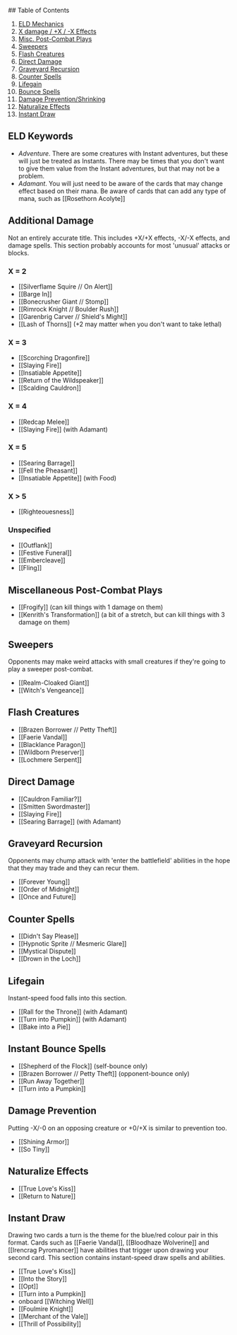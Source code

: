## Table of Contents

1. [ELD Mechanics](#eld-mechanics)
2. [X damage / +X / -X Effects](#additional-damage)
3. [Misc. Post-Combat Plays](#miscellaneous-post-combat-plays)
4. [Sweepers](#sweepers)
5. [Flash Creatures](#flash-creatures)
6. [Direct Damage](#direct-damage)
7. [Graveyard Recursion](#graveyard-recursion)
8. [Counter Spells](#counter-spells)
9. [Lifegain](#lifegain)
10. [Bounce Spells](#instant-bounce-spells)
11. [Damage Prevention/Shrinking](#damage-prevention)
12. [Naturalize Effects](#naturalize-effects)
13. [Instant Draw](#instant-draw)

## ELD Keywords

- _Adventure_. There are some creatures with Instant adventures, but these will just be treated as Instants. There may be times that you don't want to give them value from the Instant adventures, but that may not be a problem.
- _Adamant_. You will just need to be aware of the cards that may change effect based on their mana. Be aware of cards that can add any type of mana, such as [[Rosethorn Acolyte]]

## Additional Damage

Not an entirely accurate title. This includes +X/+X effects, -X/-X effects, and damage spells. This section probably accounts for most 'unusual' attacks or blocks.

### X = 2

- [[Silverflame Squire // On Alert]]
- [[Barge In]]
- [[Bonecrusher Giant // Stomp]]
- [[Rimrock Knight // Boulder Rush]]
- [[Garenbrig Carver // Shield's Might]]
- [[Lash of Thorns]] (+2 may matter when you don't want to take lethal)

### X = 3

- [[Scorching Dragonfire]]
- [[Slaying Fire]]
- [[Insatiable Appetite]]
- [[Return of the Wildspeaker]]
- [[Scalding Cauldron]]

### X = 4

- [[Redcap Melee]]
- [[Slaying Fire]] (with Adamant)

### X = 5

- [[Searing Barrage]]
- [[Fell the Pheasant]]
- [[Insatiable Appetite]] (with Food)

### X > 5

- [[Righteouesness]]

### Unspecified

- [[Outflank]]
- [[Festive Funeral]]
- [[Embercleave]]
- [[Fling]]

## Miscellaneous Post-Combat Plays

- [[Frogify]] (can kill things with 1 damage on them)
- [[Kenrith's Transformation]] (a bit of a stretch, but can kill things with 3 damage on them)

## Sweepers

Opponents may make weird attacks with small creatures if they're going to play a sweeper post-combat.

- [[Realm-Cloaked Giant]]
- [[Witch's Vengeance]]

## Flash Creatures

- [[Brazen Borrower // Petty Theft]]
- [[Faerie Vandal]]
- [[Blacklance Paragon]]
- [[Wildborn Preserver]]
- [[Lochmere Serpent]]

## Direct Damage

- [[Cauldron Familiar?]]
- [[Smitten Swordmaster]]
- [[Slaying Fire]]
- [[Searing Barrage]] (with Adamant)

## Graveyard Recursion

Opponents may chump attack with 'enter the battlefield' abilities in the hope that they may trade and they can recur them.

- [[Forever Young]]
- [[Order of Midnight]]
- [[Once and Future]]

## Counter Spells

- [[Didn't Say Please]]
- [[Hypnotic Sprite // Mesmeric Glare]]
- [[Mystical Dispute]]
- [[Drown in the Loch]]

## Lifegain

Instant-speed food falls into this section.

- [[Rall for the Throne]] (with Adamant)
- [[Turn into Pumpkin]] (with Adamant)
- [[Bake into a Pie]]

## Instant Bounce Spells

- [[Shepherd of the Flock]] (self-bounce only)
- [[Brazen Borrower // Petty Theft]] (opponent-bounce only)
- [[Run Away Together]]
- [[Turn into a Pumpkin]]

## Damage Prevention

Putting -X/-0 on an opposing creature or +0/+X is similar to prevention too.

- [[Shining Armor]]
- [[So Tiny]]

## Naturalize Effects

- [[True Love's Kiss]]
- [[Return to Nature]]

## Instant Draw

Drawing two cards a turn is the theme for the blue/red colour pair in this format. Cards such as [[Faerie Vandal]], [[Bloodhaze Wolverine]] and [[Irencrag Pyromancer]] have abilities that trigger upon drawing your second card. This section contains instant-speed draw spells and abilities.

- [[True Love's Kiss]]
- [[Into the Story]]
- [[Opt]]
- [[Turn into a Pumpkin]]
- onboard [[Witching Well]]
- [[Foulmire Knight]]
- [[Merchant of the Vale]]
- [[Thrill of Possibility]]
